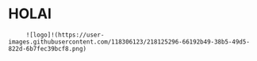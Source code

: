 # HOLAl



         ![logo]!(https://user-images.githubusercontent.com/118306123/218125296-66192b49-38b5-49d5-822d-6b7fec39bcf8.png)


